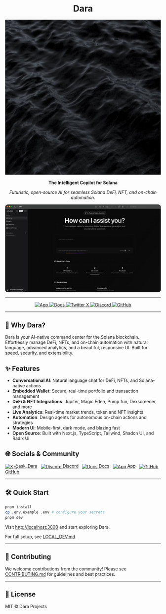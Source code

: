 
<h1 align="center">Dara</h1>

<!-- Logo -->
<p align="center">
  <img src="./public/dara.jpeg" alt="Dara Logo" width="1400" height="500" />
</p>

<p align="center"><b>The Intelligent Copilot for Solana</b></p>

<p align="center">
  <em>Futuristic, open-source AI for seamless Solana DeFi, NFT, and on-chain automation.</em>
</p>


![Product Demo](./public/product.png)

---

<p align="center">
  <a href="https://dara.sh" target="_blank" rel="noopener noreferrer">
    <img src="https://img.shields.io/badge/App-18181B?logo=solana&logoColor=white&style=for-the-badge" alt="App" height="28" />
  </a>
  <a href="https://docs.dara.sh" target="_blank" rel="noopener noreferrer">
    <img src="https://img.shields.io/badge/Docs-18181B?logo=readthedocs&logoColor=white&style=for-the-badge" alt="Docs" height="28" />
  </a>
  <a href="https://x.com/ask_Dara" target="_blank" rel="noopener noreferrer">
    <img src="https://img.shields.io/badge/X(Twitter)-18181B?logo=x&logoColor=white&style=for-the-badge" alt="Twitter X" height="28" />
  </a>
  <a href="https://discord.gg/dara" target="_blank" rel="noopener noreferrer">
    <img src="https://img.shields.io/badge/Discord-18181B?logo=discord&logoColor=white&style=for-the-badge" alt="Discord" height="28" />
  </a>
  <a href="https://git.new/dara" target="_blank" rel="noopener noreferrer">
    <img src="https://img.shields.io/badge/GitHub-18181B?logo=github&logoColor=white&style=for-the-badge" alt="GitHub" height="28" />
  </a>
</p>

---

## 🚀 Why Dara?

Dara is your AI-native command center for the Solana blockchain. Effortlessly manage DeFi, NFTs, and on-chain automation with natural language, advanced analytics, and a beautiful, responsive UI. Built for speed, security, and extensibility.

## ✨ Features

- **Conversational AI**: Natural language chat for DeFi, NFTs, and Solana-native actions
- **Embedded Wallet**: Secure, real-time portfolio and transaction management
- **DeFi & NFT Integrations**: Jupiter, Magic Eden, Pump.fun, Dexscreener, and more
- **Live Analytics**: Real-time market trends, token and NFT insights
- **Automation**: Design agents for autonomous on-chain actions and strategies
- **Modern UI**: Mobile-first, dark mode, and blazing fast
- **Open Source**: Built with Next.js, TypeScript, Tailwind, Shadcn UI, and Radix UI

## 🌐 Socials & Community

<p>
  <a href="https://x.com/ask_Dara" target="_blank"><img src="https://cdn.jsdelivr.net/gh/simple-icons/simple-icons/icons/x.svg" alt="X" width="24" style="vertical-align:middle;"/> @ask_Dara</a> &nbsp;
  <a href="https://discord.gg/dara" target="_blank"><img src="https://cdn.jsdelivr.net/gh/simple-icons/simple-icons/icons/discord.svg" alt="Discord" width="24" style="vertical-align:middle;"/> Discord</a> &nbsp;
  <a href="https://docs.dara.sh" target="_blank"><img src="https://cdn.jsdelivr.net/gh/simple-icons/simple-icons/icons/readthedocs.svg" alt="Docs" width="24" style="vertical-align:middle;"/> Docs</a> &nbsp;
  <a href="https://dara.sh" target="_blank"><img src="https://cdn.jsdelivr.net/gh/simple-icons/simple-icons/icons/solana.svg" alt="App" width="24" style="vertical-align:middle;"/> App</a> &nbsp;
  <a href="https://git.new/dara" target="_blank"><img src="https://cdn.jsdelivr.net/gh/simple-icons/simple-icons/icons/github.svg" alt="GitHub" width="24" style="vertical-align:middle;"/> GitHub</a>
</p>

---

## 🛠️ Quick Start

```bash
pnpm install
cp .env.example .env # configure your secrets
pnpm dev
```
Visit [http://localhost:3000](http://localhost:3000) and start exploring Dara.

For full setup, see [LOCAL_DEV.md](LOCAL_DEV.md).

---

## 🤝 Contributing

We welcome contributions from the community! Please see [CONTRIBUTING.md](CONTRIBUTING.md) for guidelines and best practices.

---

## 📄 License

MIT © Dara Projects
